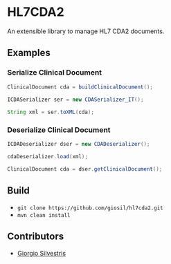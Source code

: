 # HL7CDA2

An extensible library to manage HL7 CDA2 documents.

## Examples

### Serialize Clinical Document

```java
ClinicalDocument cda = buildClinicalDocument();

ICDASerializer ser = new CDASerializer_IT();
    
String xml = ser.toXML(cda);
```

### Deserialize Clinical Document

```java
ICDADeserializer dser = new CDADeserializer();

cdaDeserializer.load(xml);

ClinicalDocument cda = dser.getClinicalDocument();
```

## Build

- `git clone https://github.com/giosil/hl7cda2.git`
- `mvn clean install`

## Contributors

* [Giorgio Silvestris](https://github.com/giosil)

